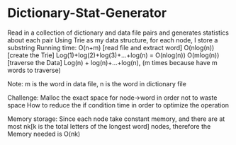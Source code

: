 # Dictionary-Stat-Generator
Read in a collection of dictionary and data file pairs and generates statistics about each pair
Using Trie as my data structure, for each node, I store a substring
Running time:
O(n+m) [read file and extract word]
O(nlog(n)) [create the Trie]
Log(1)+log(2)+log(3)+…+log(n) = O(nlog(n))
O(mlog(n)) [traverse the Data]
Log(n) + log(n)+…+log(n), (m times because have m words to traverse)

Note: m is the word in data file, n is the word in dictionary file

Challenge:
Malloc the exact space for node->word in order not to waste space
How to reduce the if condition time in order to optimize the operation

Memory storage:
Since each node take constant memory, and there are at most nk[k is the total letters of the longest word] nodes, therefore the Memory needed is O(nk)
